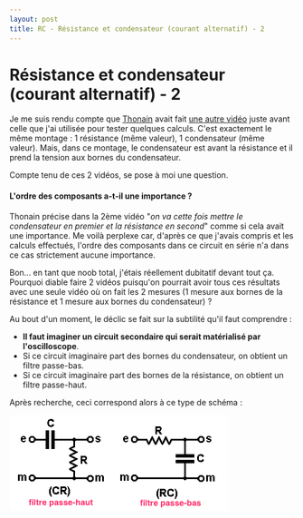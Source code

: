 ```yaml
---
layout: post
title: RC - Résistance et condensateur (courant alternatif) - 2
---
```

# Résistance et condensateur (courant alternatif) - 2

Je me suis rendu compte que [Thonain][1] avait fait [une autre vidéo][2] juste avant celle que j'ai utilisée pour tester quelques calculs.
C'est exactement le même montage : 1 résistance (même valeur), 1 condensateur (même valeur).
Mais, dans ce montage, le condensateur est avant la résistance et il prend la tension aux bornes du condensateur.

Compte tenu de ces 2 vidéos, se pose à moi une question.

#### L'ordre des composants a-t-il une importance ?

Thonain précise dans la 2ème vidéo "*on va cette fois mettre le condensateur en premier et la résistance en second*" comme si cela avait une importance. Me voilà perplexe car, d'après ce que j'avais compris et les calculs effectués, l'ordre des composants dans ce circuit en série n'a dans ce cas strictement aucune importance.

Bon... en tant que noob total, j'étais réellement dubitatif devant tout ça. Pourquoi diable faire 2 vidéos puisqu'on pourrait avoir tous ces résultats avec une seule vidéo où on fait les 2 mesures (1 mesure aux bornes de la résistance et 1 mesure aux bornes du condensateur) ? 

Au bout d'un moment, le déclic se fait sur la subtilité qu'il faut comprendre :
- **Il faut imaginer un circuit secondaire qui serait matérialisé par l'oscilloscope**.
- Si ce circuit imaginaire part des bornes du condensateur, on obtient un filtre passe-bas.
- Si ce circuit imaginaire part des bornes de la résistance, on obtient un filtre passe-haut.

Après recherche, ceci correspond alors à ce type de schéma :

![filtres](https://github.com/conurb/BoardEl/blob/master/img/filtres-pb-ph.png)





[1]: https://www.youtube.com/playlist?list=PLu-QLFNiuxva1LY5CyBa7UJBZkIh5bi_G
[2]: https://www.youtube.com/watch?v=E1-M3a2ZbUk
